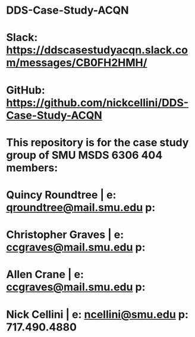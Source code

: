# DDS-Case-Study-ACQN
#
# Slack:    https://ddscasestudyacqn.slack.com/messages/CB0FH2HMH/
# GitHub:   https://github.com/nickcellini/DDS-Case-Study-ACQN
# 
# This repository is for the case study group of SMU MSDS 6306 404 members:
#
# Quincy Roundtree                | e: qroundtree@mail.smu.edu  p:  
# Christopher Graves              | e: ccgraves@mail.smu.edu    p: 
# Allen Crane                     | e: ccgraves@mail.smu.edu    p: 
# Nick Cellini                    | e: ncellini@smu.edu         p: 717.490.4880
